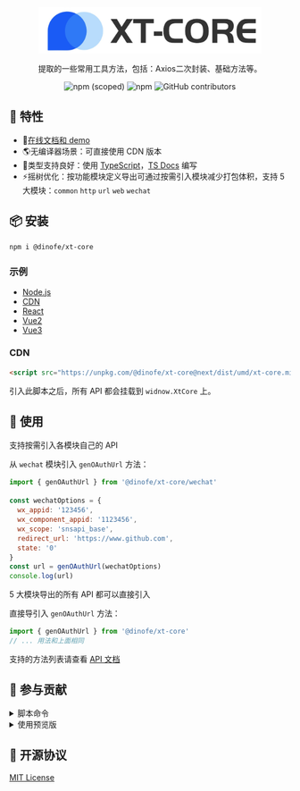 <div align="center" style="margin: 16px auto;">
<img src="tsdoc/.vuepress/public/logo_full.jpg" style="width: 400px;">
<p>提取的一些常用工具方法，包括：Axios二次封装、基础方法等。</p>

![npm (scoped)](https://img.shields.io/npm/v/%40dinofe/xt-core)
![npm](https://img.shields.io/npm/dm/%40dinofe/xt-core)
![GitHub contributors](https://img.shields.io/github/contributors/idinotes/xt-core)
</div>

## 🚀 特性

- 🎪[在线文档和 demo](https://idinofe.github.io/xt-core/)
- 🌎无编译器场景：可直接使用 CDN 版本
- 🦾类型支持良好：使用 [TypeScript](https://www.typescriptlang.org/)，[TS Docs](https://github.com/microsoft/tsdoc) 编写
- ⚡摇树优化：按功能模块定义导出可通过按需引入模块减少打包体积，支持 5 大模块：`common` `http` `url` `web` `wechat`

## 📦 安装

```bash
npm i @dinofe/xt-core
```

### 示例

- [Node.js](./example/node/)
- [CDN](./example/index.html)
- [React](./example/react/)
- [Vue2](./example/vue2/)
- [Vue3](./example/vue3/)

### CDN

```html
<script src="https://unpkg.com/@dinofe/xt-core@next/dist/umd/xt-core.min.js"></script>
```

引入此脚本之后，所有 API 都会挂载到 `widnow.XtCore` 上。

## 🦄 使用

支持按需引入各模块自己的 API

从 `wechat` 模块引入 `genOAuthUrl` 方法：

```js
import { genOAuthUrl } from '@dinofe/xt-core/wechat'

const wechatOptions = {
  wx_appid: '123456',
  wx_component_appid: '1123456',
  wx_scope: 'snsapi_base',
  redirect_url: 'https://www.github.com',
  state: '0'
}
const url = genOAuthUrl(wechatOptions)
console.log(url)
```

5 大模块导出的所有 API 都可以直接引入

直接导引入 `genOAuthUrl` 方法：

```js
import { genOAuthUrl } from '@dinofe/xt-core'
// ... 用法和上面相同
```

支持的方法列表请查看 [API 文档](https://idinofe.github.io/xt-core/api/xt-core.html#functions)

## 🧱 参与贡献

<details>
  <summary>脚本命令</summary>

1. 启动项目

  ```bash
  npm run vitest
  ```

  或者

  ```bash
  npm run vitest:ui
  ```

2. 构建打包

  ```bash
  npm run build
  ```

3. 预览文档

  编译项目，生成类型声明

  ```bash
  npm run docs:build
  ```

  启动文档本地预览

  ```bash
  cd ./tsdoc
  npm run docs:dev
  ```

  > 说明：如果源码有变更需要手动重新执行 `npm run docs:build`

4. 发布测试包（预发布）

  ```bash
  npm run releaseit
  ```

  需要先切换到npm官方源、并登录账号
</details>

<details>
  <summary>使用预览版</summary>
  
  预览版使用 `next` tag 发布，安装命令如下：

  ```bash
  npm i @dinofe/xt-core@next
  ```
</details>

## 📄 开源协议

[MIT License](./LICENSE)